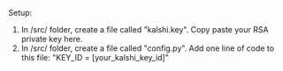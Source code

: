 Setup:

1. In /src/ folder, create a file called "kalshi.key". Copy paste your RSA private key here.
2. In /src/ folder, create a file called "config.py". Add one line of code to this file: "KEY_ID = [your_kalshi_key_id]"